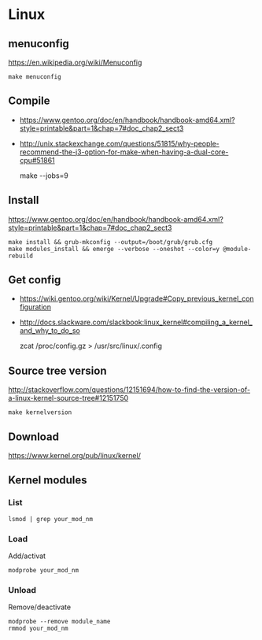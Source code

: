 # Linux

## menuconfig

<https://en.wikipedia.org/wiki/Menuconfig>

    make menuconfig

## Compile

* <https://www.gentoo.org/doc/en/handbook/handbook-amd64.xml?style=printable&part=1&chap=7#doc_chap2_sect3>
* <http://unix.stackexchange.com/questions/51815/why-people-recommend-the-j3-option-for-make-when-having-a-dual-core-cpu#51861>

    make --jobs=9

## Install

<https://www.gentoo.org/doc/en/handbook/handbook-amd64.xml?style=printable&part=1&chap=7#doc_chap2_sect3>

    make install && grub-mkconfig --output=/boot/grub/grub.cfg
    make modules_install && emerge --verbose --oneshot --color=y @module-rebuild

## Get config

* <https://wiki.gentoo.org/wiki/Kernel/Upgrade#Copy_previous_kernel_configuration>
* <http://docs.slackware.com/slackbook:linux_kernel#compiling_a_kernel_and_why_to_do_so>

    zcat /proc/config.gz > /usr/src/linux/.config

## Source tree version

<http://stackoverflow.com/questions/12151694/how-to-find-the-version-of-a-linux-kernel-source-tree#12151750>

    make kernelversion

## Download

<https://www.kernel.org/pub/linux/kernel/>

## Kernel modules

### List

    lsmod | grep your_mod_nm

### Load

Add/activat

    modprobe your_mod_nm

### Unload

Remove/deactivate

    modprobe --remove module_name
    rmmod your_mod_nm
